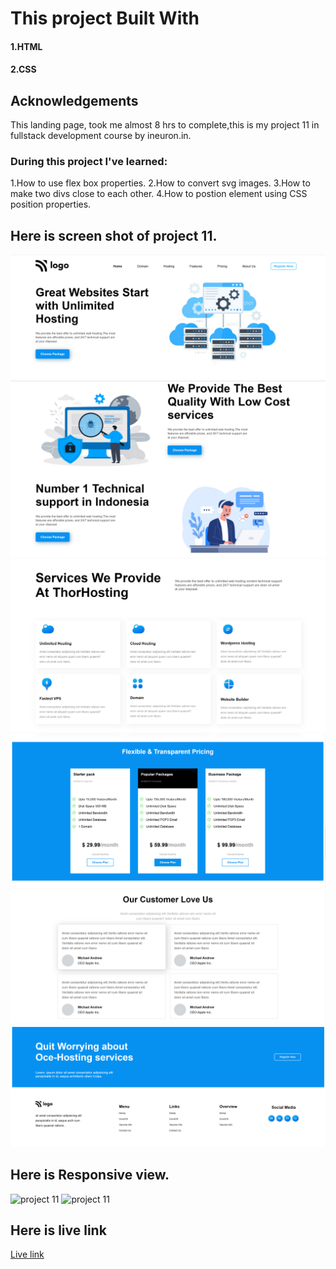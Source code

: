 # This project Built With
#### 1.HTML
#### 2.CSS

## Acknowledgements
This landing page, took me almost 8 hrs to complete,this is my project 11 in fullstack development course by ineuron.in.

### During this project I've learned:

1.How to use flex box properties.
2.How to convert svg images.
3.How to make two divs close to each other.
4.How to postion element using CSS position properties.

## Here is screen shot of project 11.

![project 11](./screenshot1.png)
![project 11](./screenshot2.png)
![project 11](./screenshot3.png)
![project 11](./screenshot4.png)
![project 11](./screenshot5.png)
![project 11](./screenshot6.png)

## Here is Responsive view.
![project 11](mb-rspnve.png)
![project 11](tab-rspnve.png)


## Here is live link
[Live link](https://rohini-project-11.netlify.app/)


